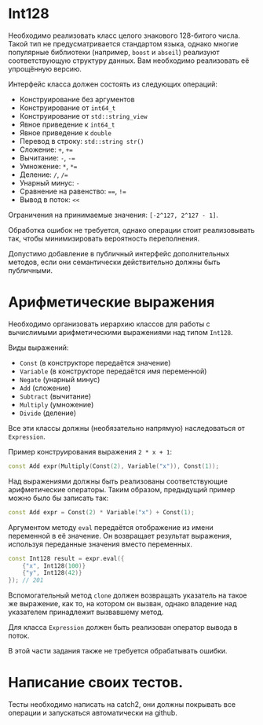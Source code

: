 # Int128

Необходимо реализовать класс целого знакового 128-битого числа.
Такой тип не предусматривается стандартом языка, однако многие популярные библиотеки (например, `boost` и `abseil`)
реализуют соответствующую структуру данных. Вам необходимо реализовать её упрощённую версию.

Интерфейс класса должен состоять из следующих операций:

- Конструирование без аргументов
- Конструирование от `int64_t`
- Конструирование от `std::string_view`
- Явное приведение к `int64_t`
- Явное приведение к `double`
- Перевод в строку: `std::string str()`
- Сложение: `+`, `+=`
- Вычитание: `-`, `-=`
- Умножение: `*`, `*=`
- Деление: `/`, `/=`
- Унарный минус: `-`
- Сравнение на равенство: `==`, `!=`
- Вывод в поток: `<<`

Ограничения на принимаемые значения: `[-2^127, 2^127 - 1]`.

Обработка ошибок не требуется, однако операции стоит реализовывать так, чтобы минимизировать вероятность переполнения.

Допустимо добавление в публичный интерфейс дополнительных методов, если они семантически действительно должны быть
публичными.

# Арифметические выражения

Необходимо организовать иерархию классов для работы с вычислимыми арифметическими выражениями над типом `Int128`.

Виды выражений:

- `Const` (в конструкторе передаётся значение)
- `Variable` (в конструкторе передаётся имя переменной)
- `Negate` (унарный минус)
- `Add` (сложение)
- `Subtract` (вычитание)
- `Multiply` (умножение)
- `Divide` (деление)

Все эти классы должны (необязательно напрямую) наследоваться от `Expression`.

Пример конструирования выражения `2 * x + 1`:

```cpp
const Add expr(Multiply(Const(2), Variable("x")), Const(1));
```

Над выражениями должны быть реализованы соответствующие арифметические операторы.
Таким образом, предыдущий пример можно было бы записать так:

```cpp
const Add expr = Const(2) * Variable("x") + Const(1);
```

Аргументом методу `eval` передаётся отображение из имени переменной в её значение.
Он возвращает результат выражения, используя переданные значения вместо переменных.

```cpp
const Int128 result = expr.eval({
    {"x", Int128(100)}
    {"y", Int128(42)}
}); // 201
```

Вспомогательный метод `clone` должен возвращать указатель на такое же выражение, как то, на котором он вызван,
однако владение над указателем принадлежит вызвавшему метод.

Для класса `Expression` должен быть реализован оператор вывода в поток.

В этой части задания также не требуется обрабатывать ошибки.

# Написание своих тестов.

Тесты необходимо написать на catch2, они должны покрывать все операции и запускаться автоматически на github.
